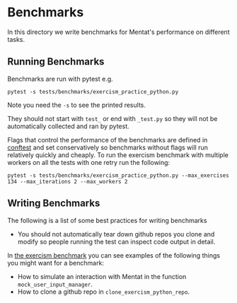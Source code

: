# Benchmarks

In this directory we write benchmarks for Mentat's performance on different tasks.

## Running Benchmarks

Benchmarks are run with pytest e.g.
```
pytest -s tests/benchmarks/exercism_practice_python.py
```
Note you need the `-s` to see the printed results.

They should not start with `test_` or end with `_test.py` so they will not be automatically collected and ran by pytest.

Flags that control the performance of the benchmarks are defined in [conftest](/conftest.py) and set conservatively so benchmarks without flags will run relatively quickly and cheaply. To run the exercism benchmark with multiple workers on all the tests with one retry run the following:
```
pytest -s tests/benchmarks/exercism_practice_python.py --max_exercises 134 --max_iterations 2 --max_workers 2
```

## Writing Benchmarks

The following is a list of some best practices for writing benchmarks

- You should not automatically tear down github repos you clone and modify so people running the test can inspect code output in detail.

In [the exercism benchmark](./exercism_practice_python.py) you can see examples of the following things you might want for a benchmark:
- How to simulate an interaction with Mentat in the function `mock_user_input_manager`.
- How to clone a github repo in `clone_exercism_python_repo`.
